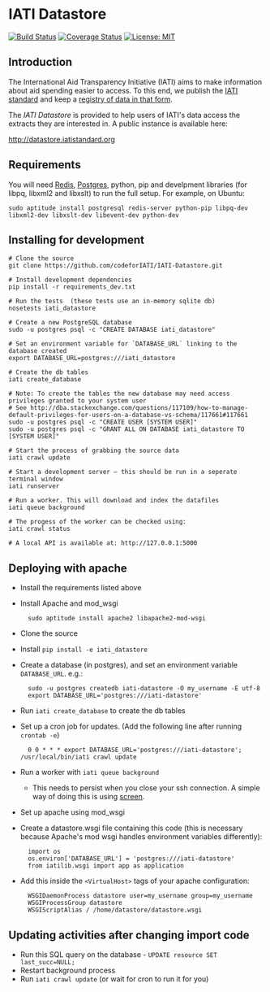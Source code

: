 IATI Datastore
==============

[![Build Status](https://travis-ci.com/codeforIATI/IATI-Datastore.svg?branch=master)](https://travis-ci.com/codeforIATI/IATI-Datastore)
[![Coverage Status](https://img.shields.io/coveralls/codeforIATI/IATI-Datastore.svg)](https://coveralls.io/r/codeforIATI/IATI-Datastore?branch=master)
[![License: MIT](https://img.shields.io/badge/license-AGPLv3-blue.svg)](https://github.com/codeforIATI/IATI-Datastore/blob/master/LICENSE.txt)


Introduction
------------

The International Aid Transparency Initiative (IATI) aims to make
information about aid spending easier to access. To this end,
we publish the [IATI standard](http://iatistandard.org) and keep a
[registry of data in that form](http://www.iatiregistry.org).

The *IATI Datastore* is provided to help users of IATI's data access the
extracts they are interested in. A public instance is available here:

http://datastore.iatistandard.org


Requirements
------------

You will need [Redis](http://redis.io), [Postgres](http://postgresql.org), python, pip and develpment libraries (for libpq, libxml2 and libxslt) to run the full setup.
For example, on Ubuntu:
    
    sudo aptitude install postgresql redis-server python-pip libpq-dev libxml2-dev libxslt-dev libevent-dev python-dev

Installing for development
--------------------------

```
# Clone the source
git clone https://github.com/codeforIATI/IATI-Datastore.git

# Install development dependencies 
pip install -r requirements_dev.txt

# Run the tests  (these tests use an in-memory sqlite db)
nosetests iati_datastore

# Create a new PostgreSQL database
sudo -u postgres psql -c "CREATE DATABASE iati_datastore"

# Set an environment variable for `DATABASE_URL` linking to the database created
export DATABASE_URL=postgres:///iati_datastore

# Create the db tables
iati create_database

# Note: To create the tables the new database may need access privileges granted to your system user
# See http://dba.stackexchange.com/questions/117109/how-to-manage-default-privileges-for-users-on-a-database-vs-schema/117661#117661
sudo -u postgres psql -c "CREATE USER [SYSTEM USER]"
sudo -u postgres psql -c "GRANT ALL ON DATABASE iati_datastore TO [SYSTEM USER]"

# Start the process of grabbing the source data
iati crawl update

# Start a development server – this should be run in a seperate terminal window
iati runserver

# Run a worker. This will download and index the datafiles
iati queue background

# The progess of the worker can be checked using:
iati crawl status

# A local API is available at: http://127.0.0.1:5000
```


Deploying with apache
---------------------

* Install the requirements listed above
* Install Apache and mod_wsgi

        sudo aptitude install apache2 libapache2-mod-wsgi

* Clone the source
* Install `pip install -e iati_datastore`
* Create a database (in postgres), and set an environment variable
  `DATABASE_URL`. e.g.:

        sudo -u postgres createdb iati-datastore -O my_username -E utf-8
        export DATABASE_URL='postgres:///iati-datastore'

* Run `iati create_database` to create the db tables
* Set up a cron job for updates. (Add the following line after running `crontab -e`)
 
        0 0 * * * export DATABASE_URL='postgres:///iati-datastore'; /usr/local/bin/iati crawl update

* Run a worker with `iati queue background`
    - This needs to persist when you close your ssh connection. A simple way of doing this is using [screen](http://www.gnu.org/software/screen/).

* Set up apache using mod_wsgi

* Create a datastore.wsgi file containing this code (this is necessary because Apache's mod wsgi handles environment variables differently):

        import os
        os.environ['DATABASE_URL'] = 'postgres:///iati-datastore'
        from iatilib.wsgi import app as application

* Add this inside the `<VirtualHost>` tags of your apache configuration:

        WSGIDaemonProcess datastore user=my_username group=my_username
        WSGIProcessGroup datastore
        WSGIScriptAlias / /home/datastore/datastore.wsgi


Updating activities after changing import code
----------------------------------------------

* Run this SQL query on the database - `UPDATE resource SET last_succ=NULL;`
* Restart background process
* Run `iati crawl update` (or wait for cron to run it for you)
